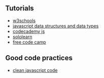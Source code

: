 Tutorials
---
- [w3schools](http://www.w3schools.com/)
- [javascript data structures and data types](https://developer.mozilla.org/en-US/docs/Web/JavaScript/Data_structures)
- [codecademy js](https://www.codecademy.com/learn/javascript)
- [sololearn](https://www.sololearn.com/Play/PHP#)
- [free code camp](https://www.freecodecamp.com/)

Good code practices
---
- [clean javascript code](https://github.com/ryanmcdermott/clean-code-javascript)

